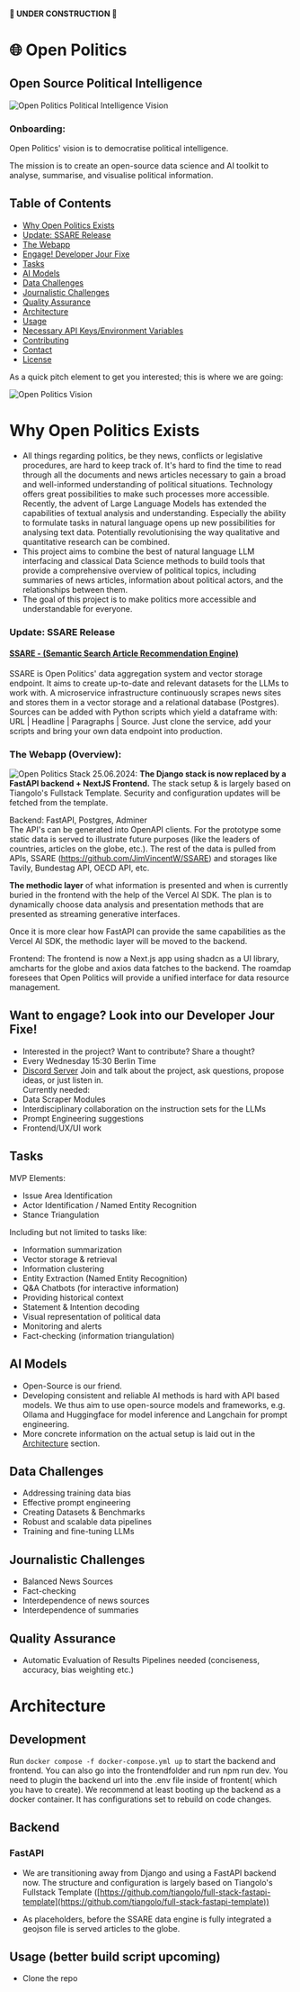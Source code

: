 #### 🚧 UNDER CONSTRUCTION 🚧
# 🌐 Open Politics 
## Open Source Political Intelligence
![Open Politics Political Intelligence Vision](assets/images/political_intelligence.png)

### Onboarding:
Open Politics' vision is to democratise political intelligence. 

The mission is to create an open-source data science and AI toolkit to analyse, summarise, and visualise political information.

## Table of Contents
- [Why Open Politics Exists](#why-open-politics-exists)
- [Update: SSARE Release](#update-ssare-release)
- [The Webapp](#the-webapp)
- [Engage! Developer Jour Fixe](#engage-developer-jour-fixe)
- [Tasks](#tasks)
- [AI Models](#ai-models)
- [Data Challenges](#data-challenges)
- [Journalistic Challenges](#journalistic-challenges)
- [Quality Assurance](#quality-assurance)
- [Architecture](#architecture)
- [Usage](#usage)
- [Necessary API Keys/Environment Variables](#necessary-api-keysenvironment-variables)
- [Contributing](#contributing)
- [Contact](#contact)
- [License](#license)

As a quick pitch element to get you interested; this is where we are going:

![Open Politics Vision](assets/images/opp_updated.png)

# Why Open Politics Exists
- All things regarding politics, be they news, conflicts or legislative procedures, are hard to keep track of. It's hard to find the time to read through all the documents and news articles necessary to gain a broad and well-informed understanding of political situations. Technology offers great possibilities to make such processes more accessible. Recently, the advent of Large Language Models has extended the capabilities of textual analysis and understanding. Especially the ability to formulate tasks in natural language opens up new possibilities for analysing text data. Potentially revolutionising the way qualitative and quantitative research can be combined.
- This project aims to combine the best of natural language LLM interfacing and classical Data Science methods to build tools that provide a comprehensive overview of political topics, including summaries of news articles, information about political actors, and the relationships between them.
- The goal of this project is to make politics more accessible and understandable for everyone.

### Update: SSARE Release
#### [SSARE - (Semantic Search Article Recommendation Engine)](https://github.com/JimVincentW/SSARE)
SSARE is Open Politics' data aggregation system and vector storage endpoint. It aims to create up-to-date and relevant datasets for the LLMs to work with. A microservice infrastructure continuously scrapes news sites and stores them in a vector storage and a relational database (Postgres). Sources can be added with Python scripts which yield a dataframe with: URL | Headline | Paragraphs | Source. Just clone the service, add your scripts and bring your own data endpoint into production.

### The Webapp (Overview):
![Open Politics Stack](assets/images/opp_high_level.png)
25.06.2024: 
**The Django stack is now replaced by a FastAPI backend + NextJS Frontend.**
The stack setup & is largely based on Tiangolo's Fullstack Template. 
Security and configuration updates will be fetched from the template.

Backend:
FastAPI, Postgres, Adminer \
The API's can be generated into OpenAPI clients. 
For the prototype some static data is served to illustrate future purposes (like the leaders of countries, articles on the globe, etc.).
The rest of the data is pulled from APIs, SSARE (https://github.com/JimVincentW/SSARE) and storages like Tavily, Bundestag API, OECD API, etc.

**The methodic layer** of what information is presented and when is currently buried in the frontend with the help of the Vercel AI SDK. The plan is to dynamically choose data analysis and presentation methods that are presented as streaming generative interfaces. 

Once it is more clear how FastAPI can provide the same capabilities as the Vercel AI SDK, the methodic layer will be moved to the backend. 

Frontend:
The frontend is now a Next.js app using shadcn as a UI library, amcharts for the globe and axios data fatches to the backend. The roamdap foresees that Open Politics will provide a unified interface for data resource management.

## Want to engage? Look into our Developer Jour Fixe!
- Interested in the project? Want to contribute? Share a thought?
- Every Wednesday 15:30 Berlin Time
- [Discord Server](https://discord.gg/KAFPp2KQ?event=1219348620860588123)
Join and talk about the project, ask questions, propose ideas, or just listen in.  
Currently needed:
- Data Scraper Modules 
- Interdisciplinary collaboration on the instruction sets for the LLMs 
- Prompt Engineering suggestions
- Frontend/UX/UI work

## Tasks
MVP Elements:
- Issue Area Identification
- Actor Identification / Named Entity Recognition
- Stance Triangulation

Including but not limited to tasks like:
- Information summarization
- Vector storage & retrieval 
- Information clustering
- Entity Extraction (Named Entity Recognition)
- Q&A Chatbots (for interactive information)
- Providing historical context 
- Statement & Intention decoding
- Visual representation of political data
- Monitoring and alerts
- Fact-checking (information triangulation)

## AI Models
- Open-Source is our friend.
- Developing consistent and reliable AI methods is hard with API based models. We thus aim to use open-source models and frameworks, e.g. Ollama and Huggingface for model inference and Langchain for prompt engineering.
- More concrete information on the actual setup is laid out in the [Architecture](#architecture) section.

## Data Challenges
- Addressing training data bias
- Effective prompt engineering
- Creating Datasets & Benchmarks
- Robust and scalable data pipelines
- Training and fine-tuning LLMs

## Journalistic Challenges
- Balanced News Sources
- Fact-checking
- Interdependence of news sources
- Interdependence of summaries

## Quality Assurance
- Automatic Evaluation of Results Pipelines needed (conciseness, accuracy, bias weighting etc.)

# Architecture
## Development
Run `docker compose -f docker-compose.yml up` to start the backend and frontend.
You can also go into the frontendfolder and run npm run dev. You need to plugin the backend url into the .env file inside of frontent( which you have to create).
We recommend at least booting up the backend as a docker container. It has configurations set to rebuild on code changes.




## Backend
### FastAPI
- We are transitioning away from Django and using a FastAPI backend now. The structure and configuration is largely based on Tiangolo's Fullstack Template ([https://github.com/tiangolo/full-stack-fastapi-template](https://github.com/tiangolo/full-stack-fastapi-template))
 
- As placeholders, before the SSARE data engine is fully integrated a geojson file is served articles to the globe.

## Usage (better build script upcoming)
- Clone the repo
